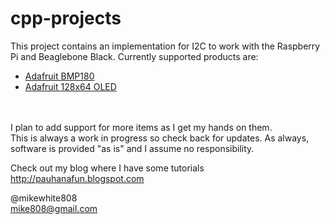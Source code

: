 cpp-projects
============
This project contains an implementation for I2C to work with the Raspberry Pi and Beaglebone Black.
Currently supported products are:
<ul>
<li><a href="https://www.adafruit.com/product/1603">Adafruit BMP180</a></li>
<li><a href="https://www.adafruit.com/products/938">Adafruit 128x64 OLED</a></li>
</ul><br><br>
I plan to add support for more items as I get my hands on them.
<br>
This is always a work in progress so check back for updates. As always, software is provided
"as is" and I assume no responsibility.

Check out my blog where I have some tutorials
http://pauhanafun.blogspot.com

@mikewhite808<br>
mike808@gmail.com
